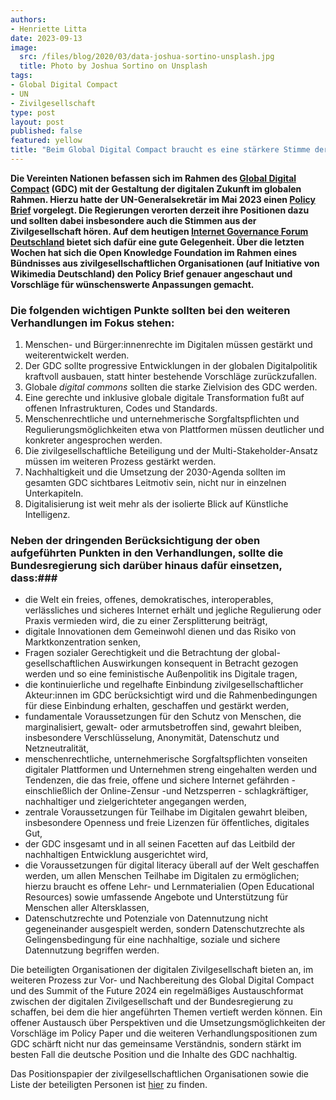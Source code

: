 ```yaml
---
authors:
- Henriette Litta
date: 2023-09-13
image:
  src: /files/blog/2020/03/data-joshua-sortino-unsplash.jpg
  title: Photo by Joshua Sortino on Unsplash
tags:
- Global Digital Compact
- UN
- Zivilgesellschaft
type: post
layout: post
published: false
featured: yellow
title: "Beim Global Digital Compact braucht es eine stärkere Stimme der Zivilgesellschaft"
---
```


**Die Vereinten Nationen befassen sich im Rahmen des [Global Digital Compact](https://www.un.org/techenvoy/global-digital-compact) (GDC) mit der Gestaltung der digitalen Zukunft im globalen Rahmen. Hierzu hatte der UN-Generalsekretär im Mai 2023 einen [Policy Brief](https://indonesia.un.org/sites/default/files/2023-07/our-common-agenda-policy-brief-gobal-digi-compact-en.pdf) vorgelegt. Die Regierungen verorten derzeit ihre Positionen dazu und sollten dabei insbesondere auch die Stimmen aus der Zivilgesellschaft hören. Auf dem heutigen [Internet Governance Forum Deutschland](https://www.igf-d.de/igf-d-2023/) bietet sich dafür eine gute Gelegenheit. Über die letzten Wochen hat sich die Open Knowledge Foundation im Rahmen eines Bündnisses aus zivilgesellschaftlichen Organisationen (auf Initiative von Wikimedia Deutschland) den Policy Brief genauer angeschaut und Vorschläge für wünschenswerte Anpassungen gemacht.**

### Die folgenden wichtigen Punkte sollten bei den weiteren Verhandlungen im Fokus stehen: ###

1.	Menschen- und Bürger:innenrechte im Digitalen müssen gestärkt und weiterentwickelt werden.
2.	Der GDC sollte progressive Entwicklungen in der globalen Digitalpolitik kraftvoll ausbauen, statt hinter bestehende Vorschläge zurückzufallen.
3.	Globale *digital commons* sollten die starke Zielvision des GDC werden.
4.	Eine gerechte und inklusive globale digitale Transformation fußt auf offenen Infrastrukturen, Codes und Standards.
5.	Menschenrechtliche und unternehmerische Sorgfaltspflichten und Regulierungsmöglichkeiten etwa von Plattformen müssen deutlicher und konkreter angesprochen werden.
6.	Die zivilgesellschaftliche Beteiligung und der Multi-Stakeholder-Ansatz müssen im weiteren Prozess gestärkt werden.
7.	Nachhaltigkeit und die Umsetzung der 2030-Agenda sollten im gesamten GDC sichtbares Leitmotiv sein, nicht nur in einzelnen Unterkapiteln.
8.	Digitalisierung ist weit mehr als der isolierte Blick auf Künstliche Intelligenz.

### Neben der dringenden Berücksichtigung der oben aufgeführten Punkten in den Verhandlungen, sollte die Bundesregierung sich darüber hinaus dafür einsetzen, dass:### 

- die Welt ein freies, offenes, demokratisches, interoperables, verlässliches und sicheres Internet erhält und jegliche Regulierung oder Praxis vermieden wird, die zu einer Zersplitterung beiträgt,
- digitale Innovationen dem Gemeinwohl dienen und das Risiko von Marktkonzentration senken,
- Fragen sozialer Gerechtigkeit und die Betrachtung der global-gesellschaftlichen Auswirkungen konsequent in Betracht gezogen werden und so eine feministische Außenpolitik ins Digitale tragen,
- die kontinuierliche und regelhafte Einbindung zivilgesellschaftlicher Akteur:innen im GDC berücksichtigt wird und die Rahmenbedingungen für diese Einbindung erhalten, geschaffen und gestärkt werden,
- fundamentale Voraussetzungen für den Schutz von Menschen, die marginalisiert, gewalt- oder armutsbetroffen sind, gewahrt bleiben, insbesondere Verschlüsselung, Anonymität, Datenschutz und Netzneutralität,
- menschenrechtliche, unternehmerische Sorgfaltspflichten vonseiten digitaler Plattformen und Unternehmen streng eingehalten werden und Tendenzen, die das freie, offene und sichere Internet gefährden - einschließlich der Online-Zensur -und Netzsperren - schlagkräftiger, nachhaltiger und zielgerichteter angegangen werden,
- zentrale Voraussetzungen für Teilhabe im Digitalen gewahrt bleiben, insbesondere Openness und freie Lizenzen für öffentliches, digitales Gut,
- der GDC insgesamt und in all seinen Facetten auf das Leitbild der nachhaltigen Entwicklung ausgerichtet wird,
- die Voraussetzungen für digital literacy überall auf der Welt geschaffen werden, um allen Menschen Teilhabe im Digitalen zu ermöglichen; hierzu braucht es offene Lehr- und Lernmaterialien (Open Educational Resources) sowie umfassende Angebote und Unterstützung für Menschen aller Altersklassen,
- Datenschutzrechte und Potenziale von Datennutzung nicht gegeneinander ausgespielt werden, sondern Datenschutzrechte als Gelingensbedingung für eine nachhaltige, soziale und sichere Datennutzung begriffen werden.

Die beteiligten Organisationen der digitalen Zivilgesellschaft bieten an, im weiteren Prozess zur Vor- und Nachbereitung des Global Digital Compact und des Summit of the Future 2024 ein regelmäßiges Austauschformat zwischen der digitalen Zivilgesellschaft und der Bundesregierung zu schaffen, bei dem die hier angeführten Themen vertieft werden können. Ein offener Austausch über Perspektiven und die Umsetzungsmöglichkeiten der Vorschläge im Policy Paper und die weiteren Verhandlungspositionen zum GDC schärft nicht nur das gemeinsame Verständnis, sondern stärkt im besten Fall die deutsche Position und die Inhalte des GDC nachhaltig.

Das Positionspapier der zivilgesellschaftlichen Organisationen sowie die Liste der beteiligten Personen ist [hier](https://github.com/okfde/okfn.de/blob/master/static/files/blog/2023/Positionspapier_digZG_zum_GDC.pdf) zu finden.
